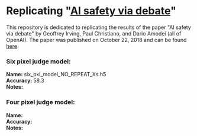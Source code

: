 # Replicating "<a href="https://arxiv.org/abs/1805.00899">AI safety via debate</a>"

This repository is dedicated to replicating the results of the paper "AI safety via debate" by Geoffrey Irving, Paul Christiano, and Dario Amodei (all of OpenAI). The paper was published on October 22, 2018 and can be found <a href="https://arxiv.org/abs/1805.00899">here</a>.

### Six pixel judge model:

<b>Name: </b>six_pxl_model_NO_REPEAT_Xs.h5  
<b>Accuracy: </b> 58.3  
<b>Notes: </b>  

### Four pixel judge model:

<b>Name: </b>  
<b>Accuracy: </b>  
<b>Notes: </b>  
